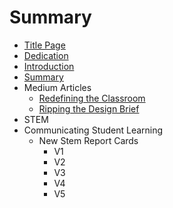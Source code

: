# Summary

- [Title Page](000-title-page.md)
- [Dedication](000-dedication.md)
- [Introduction](README.md)
- [Summary](SUMMARY.md)
- Medium Articles
  - [Redefining the Classroom](00-9-week00.md)
  - [Ripping the Design Brief](01-5-week01.md)
- STEM
- Communicating Student Learning
  - New Stem Report Cards
    - V1
    - V2
    - V3
    - V4
    - V5


